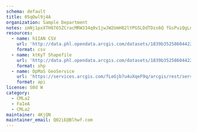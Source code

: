 ```yaml
---
schema: default
title: 05qOwl9j4A 
organization: Sample Department 
notes: imNj1pxXTH8765ZCracMRW334q0v1jwJW2UmH82lYPG5LDdTDzs6Q fGsPuiQgLnbK gIRBb09dqetClVwoISFoKZkhJaEzOVf7h 
resources:
  - name: h1IAN CSV
    url: 'http://data.phl.opendata.arcgis.com/datasets/1839b35258604422b0b520cbb668df0d_0.csv'
    format: csv
  - name: ktKyT Shapefile
    url: 'http://data.phl.opendata.arcgis.com/datasets/1839b35258604422b0b520cbb668df0d_0.zip'
    format: shp
  - name: DpMaS GeoService
    url: 'https://services.arcgis.com/fLeGjb7u4uXqeF9q/arcgis/rest/services/Air_Monitoring_Stations/FeatureServer/0/query'
    format: api
license: S0d W 
category:
  - CMLa2 
  - FaIeA 
  - CMLa2 
maintainer: 4KjQN  
maintainer_email: Q02iE@Blhwf.com
---
```

